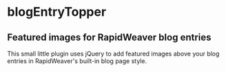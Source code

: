 # blogEntryTopper
## Featured images for RapidWeaver blog entries

This small little plugin uses jQuery to add  featured images above your blog entries in RapidWeaver's built-in blog page style.

